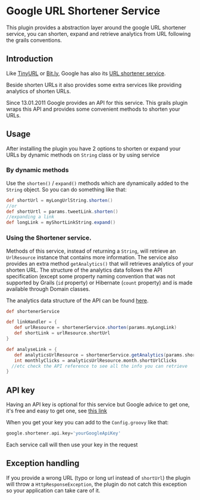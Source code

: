 # Google URL Shortener Service
This plugin provides a abstraction layer around the google URL shortener service, you can shorten, expand and retrieve analytics from URL following the grails conventions.

## Introduction
Like [TinyURL](https://tinyurl.com/) or [Bit.ly](https://bitly.com/), Google has also its [URL shortener service](https://goo.gl/).

Beside shorten URLs it also provides some extra services like providing analytics of shorten URLs.

Since 13.01.2011 Google provides an API for this service. This grails plugin wraps this API and provides some convenient methods to shorten your URLs.

## Usage
After installing the plugin you have 2 options to shorten or expand your URLs by dynamic methods on `String` class or by using service

### By dynamic methods
Use the `shorten()` / `expand()` methods which are dynamically added to the `String` object.
So you can do something like that:

```groovy
def shortUrl = myLongUrlString.shorten()
//or
def shortUrtl = params.tweetLink.shorten()
//expanding a link
def longLink = myShortLinkString.expand()
```

### Using the Shortener service.
Methods of this service, instead of returning a `String`, will retrieve an `UrlResource` instance that contains more information.
The service also provides an extra method `getAnalytics()` that will retrieves analytics of your shorten URL.
The structure of the analytics data follows the API specification (except some property naming convention that was not supported by Grails (`id` property) or Hibernate (`count` property) and is made available through Domain classes.

The analytics data structure of the API can be found [here](http://code.google.com/apis/urlshortener/v1/reference.html#collection_url).

```groovy
def shortenerService

def linkHandler = {
   def urlResource = shortenerService.shorten(params.myLongLink)
   def shortLink = urlResource.shortUrl
}

def analyseLink = {
   def analyticsUrlResource = shortenerService.getAnalytics(params.shortLink)
   int monthlyClicks = analyticsUrlResource.month.shortUrlClicks
  //etc check the API reference to see all the info you can retrieve
}
```

## API key
Having an API key is optional for this service but Google advice to get one, it's free and easy to get one, see [this link](https://code.google.com/apis/console-help/#UsingKeys)

When you get your key you can add to the `Config.groovy` like that:

```groovy
google.shortener.api.key='yourGoogleApiKey'
```

Each service call will then use your key in the request

## Exception handling
If you provide a wrong URL (typo or long url instead of `shortUrl`) the plugin will throw a `HttpResponseException`, the plugin do not catch this exception so your application can take care of it.